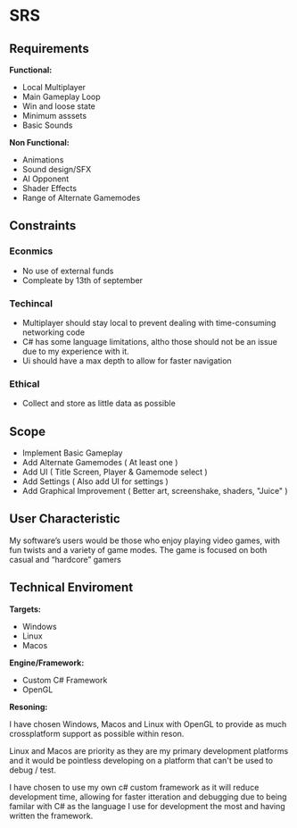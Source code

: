 # SRS

## Requirements

**Functional:**

- Local Multiplayer
- Main Gameplay Loop
- Win and loose state
- Minimum asssets
- Basic Sounds

**Non Functional:**

- Animations
- Sound design/SFX
- AI Opponent
- Shader Effects
- Range of Alternate Gamemodes

## Constraints

### Econmics

- No use of external funds
- Compleate by 13th of september

### Techincal

- Multiplayer should stay local to prevent dealing with time-consuming networking code
- C# has some language limitations, altho those should not be an issue due to my experience with it.
- Ui should have a max depth to allow for faster navigation

### Ethical

- Collect and store as little data as possible

## Scope

- Implement Basic Gameplay
- Add Alternate Gamemodes ( At least one )
- Add UI ( Title Screen, Player & Gamemode select )
- Add Settings ( Also add UI for settings )
- Add Graphical Improvement ( Better art, screenshake, shaders, "Juice" )

## User Characteristic

My software’s users would be those who enjoy playing video games, with fun twists and a variety of game modes. The game is focused on both casual and “hardcore” gamers

## Technical Enviroment

**Targets:**

- Windows
- Linux
- Macos
  
**Engine/Framework:**

- Custom C# Framework
- OpenGL

**Resoning:**
  
  I have chosen Windows, Macos and Linux with OpenGL to provide as much crossplatform support as possible within reson.

  Linux and Macos are priority as they are my primary development platforms and it would be pointless developing on a platform that can't be used to debug / test.

  I have chosen to use my own c# custom framework as it will reduce development time, allowing for faster itteration and debugging due to
  being familar with C# as the language I use for development the most and having written the framework.
